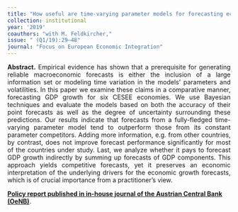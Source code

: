 ```yaml
---
title: "How useful are time-varying parameter models for forecasting economic growth in CESEE? [doi](https://www.oenb.at/dam/jcr:6fd9dc73-4f02-4a88-9556-17518d08aa96/feei_Q1_2019.pdf#page=29)"
collection: institutional
year: '2019' 
coauthors: "with M. Feldkircher,"
issue: " (Q1/19):29–48"
journal: "Focus on European Economic Integration"
---
```

<p align="justify"> <b>Abstract.</b> Empirical evidence has shown that a prerequisite for generating reliable macroeconomic forecasts is either the inclusion of a large information set or modeling time variation in the models’
parameters and volatilities. In this paper we examine these claims in a comparative manner, forecasting GDP growth for six CESEE economies. We use Bayesian techniques and evaluate the models based on both the accuracy of their point forecasts as well as the degree of uncertainty surrounding these predictions. Our results indicate that forecasts from a fully-fledged time-varying parameter model tend to outperform those from its constant parameter competitors. Adding more information, e.g. from other countries, by contrast, does not improve forecast performance significantly for most of the countries under study. Last, we analyze whether it pays to forecast GDP growth indirectly by summing up forecasts of GDP components. This approach yields competitive forecasts, yet it preserves an economic interpretation of the underlying drivers for the economic growth forecasts, which is of crucial importance from a practitioner’s view.
</p>

[**Policy report published in in-house journal of the Austrian Central Bank (OeNB)**](https://www.oenb.at/dam/jcr:6fd9dc73-4f02-4a88-9556-17518d08aa96/feei_Q1_2019.pdf#page=29).


